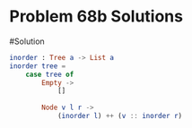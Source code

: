 # Problem 68b Solutions

#Solution

```elm
inorder : Tree a -> List a
inorder tree =
    case tree of
        Empty ->
            []
        
        Node v l r ->
            (inorder l) ++ (v :: inorder r) 
```
